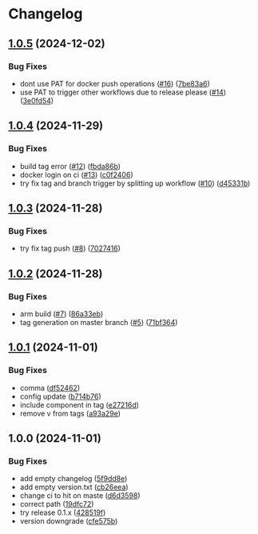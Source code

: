 # Changelog

## [1.0.5](https://github.com/skylenet/release-tests/compare/1.0.4...1.0.5) (2024-12-02)


### Bug Fixes

* dont use PAT for docker push operations ([#16](https://github.com/skylenet/release-tests/issues/16)) ([7be83a6](https://github.com/skylenet/release-tests/commit/7be83a689ffd1a079e505bfbac72c735570e46a2))
* use PAT to trigger other workflows due to release please ([#14](https://github.com/skylenet/release-tests/issues/14)) ([3e0fd54](https://github.com/skylenet/release-tests/commit/3e0fd54a21de31035c7247305a474216e5502e9e))

## [1.0.4](https://github.com/skylenet/release-tests/compare/1.0.3...1.0.4) (2024-11-29)


### Bug Fixes

* build tag error ([#12](https://github.com/skylenet/release-tests/issues/12)) ([fbda86b](https://github.com/skylenet/release-tests/commit/fbda86b3eec4d1a7adcbb6a16af8ba21ebaea8d9))
* docker login on ci ([#13](https://github.com/skylenet/release-tests/issues/13)) ([c0f2406](https://github.com/skylenet/release-tests/commit/c0f24064325645e3391d8469822d92b8d9de90e4))
* try fix tag and branch trigger by splitting up workflow ([#10](https://github.com/skylenet/release-tests/issues/10)) ([d45331b](https://github.com/skylenet/release-tests/commit/d45331b345c5094fed26a06cdd10afc446961e6f))

## [1.0.3](https://github.com/skylenet/release-tests/compare/1.0.2...1.0.3) (2024-11-28)


### Bug Fixes

* try fix tag push ([#8](https://github.com/skylenet/release-tests/issues/8)) ([7027416](https://github.com/skylenet/release-tests/commit/70274167058b7120036d0ca5c897f0e3043bb183))

## [1.0.2](https://github.com/skylenet/release-tests/compare/1.0.1...1.0.2) (2024-11-28)


### Bug Fixes

* arm build ([#7](https://github.com/skylenet/release-tests/issues/7)) ([86a33eb](https://github.com/skylenet/release-tests/commit/86a33eb5e5babb804f440bf589df046440dde7a3))
* tag generation on master branch ([#5](https://github.com/skylenet/release-tests/issues/5)) ([71bf364](https://github.com/skylenet/release-tests/commit/71bf364d1a69e45358beff6b73edfdd37b4b0dbb))

## [1.0.1](https://github.com/skylenet/release-tests/compare/v1.0.0...1.0.1) (2024-11-01)


### Bug Fixes

* comma ([df52462](https://github.com/skylenet/release-tests/commit/df5246293965d61672288dc5606d3c362dcc347b))
* config update ([b714b76](https://github.com/skylenet/release-tests/commit/b714b767e8cb5e1e6ae5c45b19187c729b0e4eec))
* include component in tag ([e27216d](https://github.com/skylenet/release-tests/commit/e27216da150829325778110425b7c22c1ba97762))
* remove v from tags ([a93a29e](https://github.com/skylenet/release-tests/commit/a93a29e061eb4db4e82682ab347b71d16ea2f2c7))

## 1.0.0 (2024-11-01)


### Bug Fixes

* add empty changelog ([5f9dd8e](https://github.com/skylenet/release-tests/commit/5f9dd8e6a1f7aff03caa95c139a6793c6ef54ca6))
* add empty version.txt ([cb26eea](https://github.com/skylenet/release-tests/commit/cb26eea3c9179896e389107789b3720962e345a9))
* change ci to hit on maste ([d6d3598](https://github.com/skylenet/release-tests/commit/d6d35988e3d66c9ab3762d93f08067596895e934))
* correct path ([19dfc72](https://github.com/skylenet/release-tests/commit/19dfc726b989f2a1e4af1a01e76a9edf6315b200))
* try release 0.1.x ([428519f](https://github.com/skylenet/release-tests/commit/428519f364b7c20db7979e65ae71db4b5aff6f30))
* version downgrade ([cfe575b](https://github.com/skylenet/release-tests/commit/cfe575bf37a9b401ec9e4d1ecbc66e8ece6ab6f8))
